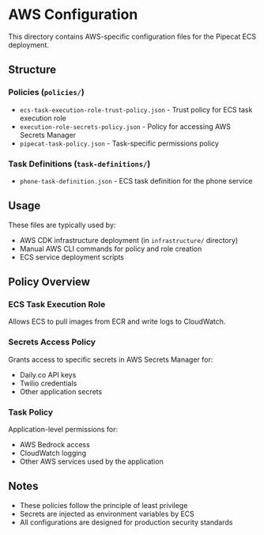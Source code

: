 # AWS Configuration

This directory contains AWS-specific configuration files for the Pipecat ECS deployment.

## Structure

### Policies (`policies/`)

- `ecs-task-execution-role-trust-policy.json` - Trust policy for ECS task execution role
- `execution-role-secrets-policy.json` - Policy for accessing AWS Secrets Manager
- `pipecat-task-policy.json` - Task-specific permissions policy

### Task Definitions (`task-definitions/`)

- `phone-task-definition.json` - ECS task definition for the phone service

## Usage

These files are typically used by:

- AWS CDK infrastructure deployment (in `infrastructure/` directory)
- Manual AWS CLI commands for policy and role creation
- ECS service deployment scripts

## Policy Overview

### ECS Task Execution Role

Allows ECS to pull images from ECR and write logs to CloudWatch.

### Secrets Access Policy

Grants access to specific secrets in AWS Secrets Manager for:

- Daily.co API keys
- Twilio credentials
- Other application secrets

### Task Policy

Application-level permissions for:

- AWS Bedrock access
- CloudWatch logging
- Other AWS services used by the application

## Notes

- These policies follow the principle of least privilege
- Secrets are injected as environment variables by ECS
- All configurations are designed for production security standards
